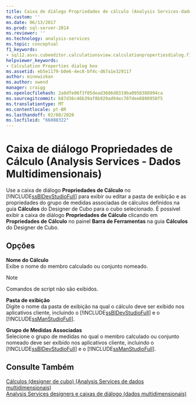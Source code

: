 ```yaml
---
title: Caixa de diálogo Propriedades de cálculo (Analysis Services-dados multidimensionais) | Microsoft Docs
ms.custom: ''
ms.date: 06/13/2017
ms.prod: sql-server-2014
ms.reviewer: ''
ms.technology: analysis-services
ms.topic: conceptual
f1_keywords:
- sql12.asvs.cubeeditor.calculationsview.calculationpropertiesdialog.f1
helpviewer_keywords:
- Calculation Properties dialog box
ms.assetid: eb5e1179-b0e6-4ec8-bf4c-d67a1e329117
author: minewiskan
ms.author: owend
manager: craigg
ms.openlocfilehash: 2a8dfe06f3f05dead3686d0319ba0958388994ca
ms.sourcegitcommit: b87d36c46b39af8b929ad94ec707dee8800950f5
ms.translationtype: MT
ms.contentlocale: pt-BR
ms.lasthandoff: 02/08/2020
ms.locfileid: "66088322"
---
```

# <a name="calculation-properties-dialog-box-analysis-services---multidimensional-data"></a>Caixa de diálogo Propriedades de Cálculo (Analysis Services - Dados Multidimensionais)
  Use a caixa de diálogo **Propriedades de Cálculo** no [!INCLUDE[ssBIDevStudioFull](../includes/ssbidevstudiofull-md.md)] para exibir ou editar a pasta de exibição e as propriedades do grupo de medidas associadas de cálculos definidos na guia **Cálculos** do Designer de Cubo para o cubo selecionado. É possível exibir a caixa de diálogo **Propriedades de Cálculo** clicando em **Propriedades de Cálculo** no painel **Barra de Ferramentas** na guia **Cálculos** do Designer de Cubo.  
  
## <a name="options"></a>Opções  
 **Nome do Cálculo**  
 Exibe o nome do membro calculado ou conjunto nomeado.  
  
> [!NOTE]  
>  Comandos de script não são exibidos.  
  
 **Pasta de exibição**  
 Digite o nome da pasta de exibição na qual o cálculo deve ser exibido nos aplicativos cliente, incluindo o [!INCLUDE[ssBIDevStudioFull](../includes/ssbidevstudiofull-md.md)] e o [!INCLUDE[ssManStudioFull](../includes/ssmanstudiofull-md.md)].  
  
 **Grupo de Medidas Associadas**  
 Selecione o grupo de medidas no qual o membro calculado ou conjunto nomeado deve ser exibido nos aplicativos cliente, incluindo o [!INCLUDE[ssBIDevStudioFull](../includes/ssbidevstudiofull-md.md)] e o [!INCLUDE[ssManStudioFull](../includes/ssmanstudiofull-md.md)].  
  
## <a name="see-also"></a>Consulte Também  
 [Cálculos &#40;designer de cubo&#41; &#40;Analysis Services de dados multidimensionais&#41;](calculations-cube-designer-analysis-services-multidimensional-data.md)   
 [Analysis Services designers e caixas de diálogo &#40;dados multidimensionais&#41;](analysis-services-designers-and-dialog-boxes-multidimensional-data.md)  
  
  
